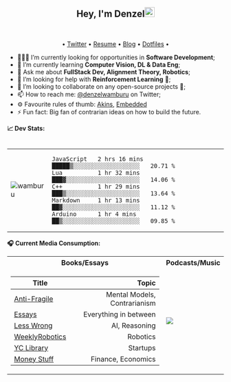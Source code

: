 <h2 align="center">Hey, I'm Denzel<img src="https://github.com/wamburu/wamburu/raw/master/assets/hi.gif" width="23px"></h2>

<br/>

<p align="center">
  • <a href="https://twitter.com/denzelwamburu">Twitter</a>
  • <a href="https://wamburu.codes">Resume</a>
  • <a href="https://blog.wamburu.codes">Blog</a>
  • <a href="https://github.com/wamburu/dotfiles">Dotfiles</a> •

</p>

- 🕵🏿‍♂️ I’m currently looking for opportunities in **Software Development**;
- 🌱 I’m currently learning **Computer Vision, DL & Data Eng**;
- 💬 Ask me about **FullStack Dev, Alignment Theory, Robotics**;
- 🤔 I’m looking for help with **Reinforcement Learning** 👾;
- 👯 I’m looking to collaborate on any open-source projects 🤝;
- 📫 How to reach me: [@denzelwamburu](https://twitter.com/denzelwamburu) on Twitter;
- ⚙️ Favourite rules of thumb: [Akins](https://spacecraft.ssl.umd.edu/akins_laws.html), [Embedded](https://embeddedartistry.com/blog/2018/04/26/embedded-rules-of-thumb/)
- ⚡ Fun fact: Big fan of contrarian ideas on how to build the future.
<summary><strong>📈 Dev Stats: </strong></summary>
<br>
<table>
<tr><td>

<a>
  <img src="https://github-readme-stats.vercel.app/api?username=wamburu&show_icons=true&count_private=true&theme=merko&hide=contribs" alt="wamburu" /> 
</a>
</td><td>

<!--START_SECTION:waka-->
```text
JavaScript   2 hrs 16 mins   █████▒░░░░░░░░░░░░░░░░░░░   20.71 % 
Lua          1 hr 32 mins    ███▓░░░░░░░░░░░░░░░░░░░░░   14.06 % 
C++          1 hr 29 mins    ███▒░░░░░░░░░░░░░░░░░░░░░   13.64 % 
Markdown     1 hr 13 mins    ██▓░░░░░░░░░░░░░░░░░░░░░░   11.12 % 
Arduino      1 hr 4 mins     ██▒░░░░░░░░░░░░░░░░░░░░░░   09.85 % 
```
<!--END_SECTION:waka-->

</td></tr>
</table>

<summary><strong>🎧 Current Media Consumption: </strong></summary>

<table>

<tr><th>Books/Essays </th> <th>Podcasts/Music</th></tr>
<tr><td>

| Title                                                                                               |                        Topic |
| --------------------------------------------------------------------------------------------------- | ---------------------------: |
| [Anti-Fragile](https://www.amazon.com/Antifragile-Things-That-Disorder-Incerto/dp/0812979680)       | Mental Models, Contrarianism |
| [Essays](https://www.notion.so/b64d5144c7cc4c7a991119eff4588428?v=4c2dba4120a644768db4a0d42839f491) |        Everything in between |
| [Less Wrong](https://www.lesswrong.com)                                                             |                AI, Reasoning |
| [WeeklyRobotics](https://weeklyrobotics.com/)                                                       |                     Robotics |
| [YC Library](https://www.ycombinator.com/library)                                                   |                     Startups |
| [Money Stuff](https://www.bloomberg.com/opinion/authors/ARbTQlRLRjE/matthew-s-levine)               |           Finance, Economics |

</td><td>

<a>
  <img align="center" src="https://spotify-github-profile.vercel.app/api/view?uid=denzelwamburu&cover_image=false" />
</a>
</td></tr>
</table>
